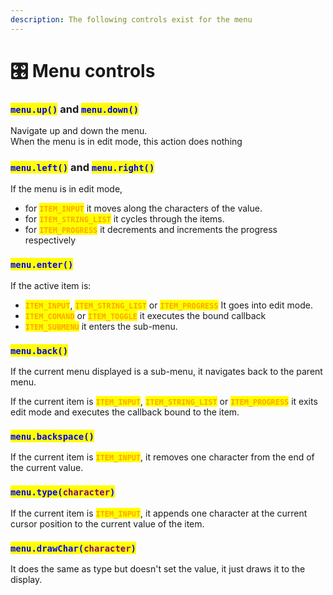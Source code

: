 ```yaml
---
description: The following controls exist for the menu
---
```


# 🎛 Menu controls

### <mark style="color:blue;">`menu.up()`</mark> and <mark style="color:blue;">`menu.down()`</mark>&#x20;

Navigate up and down the menu.\
When the menu is in edit mode, this action does nothing

### <mark style="color:blue;">`menu.left()`</mark> and <mark style="color:blue;">`menu.right()`</mark>

If the menu is in edit mode,

* for <mark style="color:orange;">**`ITEM_INPUT`**</mark> it moves along the characters of the value.
* for <mark style="color:orange;">**`ITEM_STRING_LIST`**</mark> it cycles through the items.
* for <mark style="color:orange;">**`ITEM_PROGRESS`**</mark> it decrements and increments the progress respectively

### <mark style="color:blue;">`menu.enter()`</mark>

If the active item is:

* <mark style="color:orange;">**`ITEM_INPUT`**</mark>, <mark style="color:orange;">**`ITEM_STRING_LIST`**</mark>  or <mark style="color:orange;">**`ITEM_PROGRESS`**</mark> It goes into edit mode.
* <mark style="color:orange;">**`ITEM_COMAND`**</mark> or <mark style="color:orange;">**`ITEM_TOGGLE`**</mark> it executes the bound callback
* <mark style="color:orange;">**`ITEM_SUBMENU`**</mark> it enters the sub-menu.

### <mark style="color:blue;">`menu.back()`</mark>

If the current menu displayed is a sub-menu, it navigates back to the parent menu.

If the current item is <mark style="color:orange;">**`ITEM_INPUT`**</mark>, <mark style="color:orange;">**`ITEM_STRING_LIST`**</mark>  or <mark style="color:orange;">**`ITEM_PROGRESS`**</mark> it exits edit mode and executes the callback bound to the item.

### <mark style="color:blue;">`menu.backspace()`</mark>

If the current item is <mark style="color:orange;">**`ITEM_INPUT`**</mark>, it removes one character from the end of the current value.

### <mark style="color:blue;">`menu.type(`</mark><mark style="color:purple;">`character`</mark><mark style="color:blue;">`)`</mark>

If the current item is <mark style="color:orange;">**`ITEM_INPUT`**</mark>, it appends one character at the current cursor position to the current value of the item.

### <mark style="color:blue;">`menu.drawChar(`</mark><mark style="color:purple;">`character`</mark><mark style="color:blue;">`)`</mark>

It does the same as type but doesn't set the value, it just draws it to the display.

